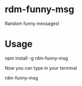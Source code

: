 # rdm-funny-msg
Random funny messages!

# Usage
npm install -g rdm-funny-msg

Now you can type in your terminal 

rdm-funny-msg
